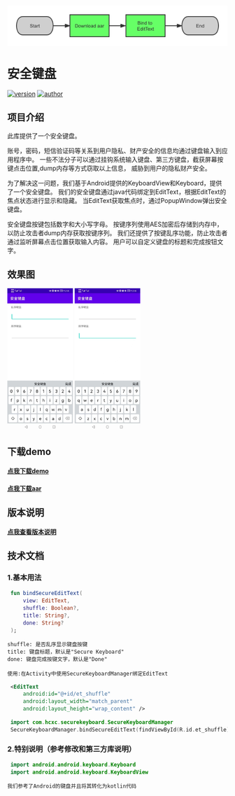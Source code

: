 

![frame](images/frame.png)


# 安全键盘
[![version](https://img.shields.io/badge/%E7%89%88%E6%9C%AC-1.0.0-brightgreen.svg)](https://bintray.com/geyifeng/maven/immersionbar) [![author](https://img.shields.io/badge/%E4%BD%9C%E8%80%85-hcxc-orange.svg)](https://github.com/gyf-dev)

## 项目介绍
此库提供了一个安全键盘。

账号，密码，短信验证码等关系到用户隐私、财产安全的信息均通过键盘输入到应用程序中。
一些不法分子可以通过挂钩系统输入键盘、第三方键盘，截获屏幕按键点击位置,dump内存等方式窃取以上信息，
威胁到用户的隐私财产安全。

为了解决这一问题，我们基于Android提供的KeyboardView和Keyboard，提供了一个安全键盘。
我们的安全键盘通过java代码绑定到EditText，根据EditText的焦点状态进行显示和隐藏。
当EditText获取焦点时，通过PopupWindow弹出安全键盘。

安全键盘按键包括数字和大小写字母。
按键序列使用AES加密后存储到内存中，以防止攻击者dump内存获取按键序列。
我们还提供了按键乱序功能，防止攻击者通过监听屏幕点击位置获取输入内容。
用户可以自定义键盘的标题和完成按钮文字。

## 效果图
<img width="150"  src="./images/default.png"/>
<img width="150"  src="./images/default1.png"/>

## 下载demo
#### [点我下载demo](./output/demo.apk)
#### [点我下载aar](./output/securekeyboard-release.aar)

## 版本说明
#### [点我查看版本说明](./wiki/note.md)


## 技术文档

### 1.基本用法
   ```kotlin
    fun bindSecureEditText(
        view: EditText,
        shuffle: Boolean?,
        title: String?,
        done: String?
    );
   ```
    shuffle: 是否乱序显示键盘按键
    title: 键盘标题，默认是"Secure Keyboard"
    done: 键盘完成按键文字，默认是"Done"

    使用:在Activity中使用SecureKeyboardManager绑定EditText
   ```xml
    <EditText
        android:id="@+id/et_shuffle"
        android:layout_width="match_parent"
        android:layout_height="wrap_content" />
   ```
   ```kotlin
    import com.hcxc.securekeyboard.SecureKeyboardManager
    SecureKeyboardManager.bindSecureEditText(findViewById(R.id.et_shuffle), true, "title", "done")
   ```

### 2.特别说明（参考修改和第三方库说明）
   ```kotlin
    import android.android.keyboard.Keyboard
    import android.android.keyboard.KeyboardView
   ```
    我们参考了Android的键盘并且将其转化为kotlin代码

